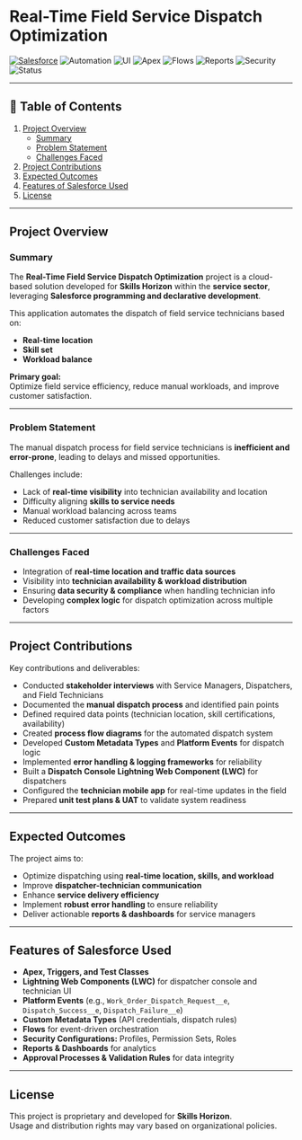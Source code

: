 # Real-Time Field Service Dispatch Optimization

[![Salesforce](https://img.shields.io/badge/Platform-Salesforce-00A1E0?logo=salesforce&logoColor=white)](https://www.salesforce.com/)
![Automation](https://img.shields.io/badge/Automation-Platform%20Events-brightgreen)
![UI](https://img.shields.io/badge/UI-Lightning%20Web%20Components-blue)
![Apex](https://img.shields.io/badge/Code-Apex-orange)
![Flows](https://img.shields.io/badge/Automation-Flows-blueviolet)
![Reports](https://img.shields.io/badge/Analytics-Reports%20%26%20Dashboards-lightgrey)
![Security](https://img.shields.io/badge/Security-Profiles%20%26%20Permissions-red)
![Status](https://img.shields.io/badge/Status-Completed-success)

---

## 📖 Table of Contents

1. [Project Overview](#project-overview)  
   - [Summary](#summary)  
   - [Problem Statement](#problem-statement)  
   - [Challenges Faced](#challenges-faced)  
2. [Project Contributions](#project-contributions)  
3. [Expected Outcomes](#expected-outcomes)  
4. [Features of Salesforce Used](#features-of-salesforce-used)  
5. [License](#license)  

---

## Project Overview

### Summary

The **Real-Time Field Service Dispatch Optimization** project is a cloud-based solution developed for **Skills Horizon** within the **service sector**, leveraging **Salesforce programming and declarative development**.  

This application automates the dispatch of field service technicians based on:  
- **Real-time location**  
- **Skill set**  
- **Workload balance**  

**Primary goal:**  
Optimize field service efficiency, reduce manual workloads, and improve customer satisfaction.  

---

### Problem Statement

The manual dispatch process for field service technicians is **inefficient and error-prone**, leading to delays and missed opportunities.  

Challenges include:  
- Lack of **real-time visibility** into technician availability and location  
- Difficulty aligning **skills to service needs**  
- Manual workload balancing across teams  
- Reduced customer satisfaction due to delays  

---

### Challenges Faced

- Integration of **real-time location and traffic data sources**  
- Visibility into **technician availability & workload distribution**  
- Ensuring **data security & compliance** when handling technician info  
- Developing **complex logic** for dispatch optimization across multiple factors  

---

## Project Contributions

Key contributions and deliverables:  
- Conducted **stakeholder interviews** with Service Managers, Dispatchers, and Field Technicians  
- Documented the **manual dispatch process** and identified pain points  
- Defined required data points (technician location, skill certifications, availability)  
- Created **process flow diagrams** for the automated dispatch system  
- Developed **Custom Metadata Types** and **Platform Events** for dispatch logic  
- Implemented **error handling & logging frameworks** for reliability  
- Built a **Dispatch Console Lightning Web Component (LWC)** for dispatchers  
- Configured the **technician mobile app** for real-time updates in the field  
- Prepared **unit test plans & UAT** to validate system readiness  

---

## Expected Outcomes

The project aims to:  
- Optimize dispatching using **real-time location, skills, and workload**  
- Improve **dispatcher-technician communication**  
- Enhance **service delivery efficiency**  
- Implement **robust error handling** to ensure reliability  
- Deliver actionable **reports & dashboards** for service managers  

---

## Features of Salesforce Used

- **Apex, Triggers, and Test Classes**  
- **Lightning Web Components (LWC)** for dispatcher console and technician UI  
- **Platform Events** (e.g., `Work_Order_Dispatch_Request__e`, `Dispatch_Success__e`, `Dispatch_Failure__e`)  
- **Custom Metadata Types** (API credentials, dispatch rules)  
- **Flows** for event-driven orchestration  
- **Security Configurations:** Profiles, Permission Sets, Roles  
- **Reports & Dashboards** for analytics  
- **Approval Processes & Validation Rules** for data integrity  

---

## License

This project is proprietary and developed for **Skills Horizon**.  
Usage and distribution rights may vary based on organizational policies.
